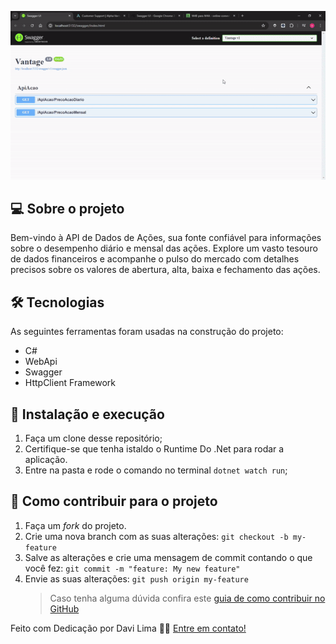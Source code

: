 ![WebApiAcoes](./gif/GifProjeto.gif)




## 💻 Sobre o projeto

Bem-vindo à API de Dados de Ações, sua fonte confiável para informações sobre o desempenho diário e mensal das ações. Explore um vasto tesouro de dados financeiros e acompanhe o pulso do mercado com detalhes precisos sobre os valores de abertura, alta, baixa e fechamento das ações.

## 🛠 Tecnologias

As seguintes ferramentas foram usadas na construção do projeto:

- C#
- WebApi
- Swagger
- HttpClient Framework

## 🚀 Instalação e execução

1. Faça um clone desse repositório;
2. Certifique-se que tenha istaldo o Runtime Do .Net para rodar a aplicação.
3. Entre na pasta e rode o comando no terminal `dotnet watch run`;

## 🤔 Como contribuir para o projeto

1. Faça um *fork* do projeto.
2. Crie uma nova branch com as suas alterações: `git checkout -b my-feature`
3. Salve as alterações e crie uma mensagem de commit contando o que você fez: `git commit -m "feature: My new feature"`
4. Envie as suas alterações: `git push origin my-feature`
   > Caso tenha alguma dúvida confira este [guia de como contribuir no GitHub](https://github.com/firstcontributions/first-contributions)


Feito com Dedicação por Davi Lima 👋🏽 [Entre em contato!](https://www.linkedin.com/in/davi-lima-434605303/)
